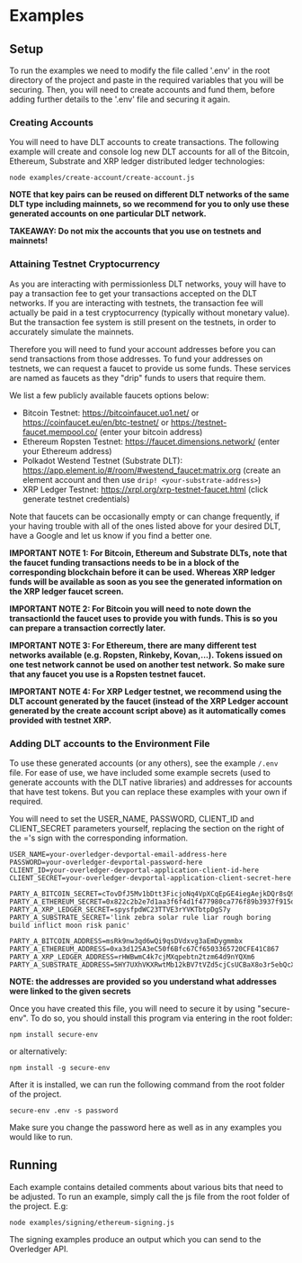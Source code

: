 # Examples

## Setup

To run the examples we need to modify the file called '.env' in the root directory of the project and paste in the required variables that you will be securing. Then, you will need to create accounts and fund them, before adding further details to the '.env' file and securing it again.

### Creating Accounts

You will need to have DLT accounts to create transactions. The following example will create and console log new DLT accounts for all of the Bitcoin, Ethereum, Substrate and XRP ledger distributed ledger technologies:

```
node examples/create-account/create-account.js
```

**NOTE that key pairs can be reused on different DLT networks of the same DLT type including mainnets, so we recommend for you to only use these generated accounts on one particular DLT network.**

**TAKEAWAY: Do not mix the accounts that you use on testnets and mainnets!**

### Attaining Testnet Cryptocurrency

As you are interacting with permissionless DLT networks, youy will have to pay a transaction fee to get your transactions accepted on the DLT networks. If you are interacting with testnets, the transaction fee will actually be paid in a test cryptocurrency (typically without monetary value). But the transaction fee system is still present on the testnets, in order to accurately simulate the mainnets. 

Therefore you will need to fund your account addresses before you can send transactions from those addresses. To fund your addresses on testnets, we can request a faucet to provide us some funds. These services are named as faucets as they "drip" funds to users that require them. 

We list a few publicly available faucets options below:
- Bitcoin Testnet: https://bitcoinfaucet.uo1.net/ or https://coinfaucet.eu/en/btc-testnet/ or https://testnet-faucet.mempool.co/ (enter your bitcoin address)
- Ethereum Ropsten Testnet: https://faucet.dimensions.network/ (enter your Ethereum address)
- Polkadot Westend Testnet (Substrate DLT): https://app.element.io/#/room/#westend_faucet:matrix.org (create an element account and then use `drip! <your-substrate-address>`)
- XRP Ledger Testnet: https://xrpl.org/xrp-testnet-faucet.html (click generate testnet credentials)

Note that faucets can be occasionally empty or can change frequently, if your having trouble with all of the ones listed above for your desired DLT, have a Google and let us know if you find a better one.

**IMPORTANT NOTE 1: For Bitcoin, Ethereum and Substrate DLTs, note that the faucet funding transactions needs to be in a block of the corresponding blockchain before it can be used. Whereas XRP ledger funds will be available as soon as you see the generated information on the XRP ledger faucet screen.**

**IMPORTANT NOTE 2: For Bitcoin you will need to note down the transactionId the faucet uses to provide you with funds. This is so you can prepare a transaction correctly later.**
 
**IMPORTANT NOTE 3: For Ethereum, there are many different test networks available (e.g. Ropsten, Rinkeby, Kovan,...). Tokens issued on one test network cannot be used on another test network. So make sure that any faucet you use is a Ropsten testnet faucet.** 

**IMPORTANT NOTE 4:  For XRP Ledger testnet, we recommend using the DLT account generated by the faucet (instead of the XRP Ledger account generated by the create account script above) as it automatically comes provided with testnet XRP.**

### Adding DLT accounts to the Environment File

To use these generated accounts (or any others), see the example `/.env` file. For ease of use, we have included some example secrets (used to generate accounts with the DLT native libraries) and addresses for accounts that have test tokens. But you can replace these examples with your own if required.

You will need to set the USER_NAME, PASSWORD, CLIENT_ID and CLIENT_SECRET parameters yourself, replacing the section on the right of the ='s sign with the corresponding information.

```
USER_NAME=your-overledger-devportal-email-address-here
PASSWORD=your-overledger-devportal-password-here
CLIENT_ID=your-overledger-devportal-application-client-id-here
CLIENT_SECRET=your-overledger-devportal-application-client-secret-here

PARTY_A_BITCOIN_SECRET=cTovDfJ5Mv1bDtt3FicjoNq4VpXCqEpGE4iegAejkDQr8sQ9N69p
PARTY_A_ETHEREUM_SECRET=0x822c2b2e7d1aa3f6f4d1f477980ca776f89b3937f915d829f851c33d11a0b103
PARTY_A_XRP_LEDGER_SECRET=spysfpdWC23TTVE3rYVKTbtpDgS7y
PARTY_A_SUBSTRATE_SECRET='link zebra solar rule liar rough boring build inflict moon risk panic'

PARTY_A_BITCOIN_ADDRESS=msRk9nw3qd6wQi9qsDVdxvg3aEmDygmmbx
PARTY_A_ETHEREUM_ADDRESS=0xa3d125A3eC50f6Bfc67Cf6503365720CFE41C867
PARTY_A_XRP_LEDGER_ADDRESS=rHWBwmC4k7cjMXqpebtn2tzm64d9nYQXm6
PARTY_A_SUBSTRATE_ADDRESS=5HY7UXhVKXRwtMb12kBV7tVZd5cjCsUCBaX8o3r5ebQcXhXn
```

**NOTE: the addresses are provided so you understand what addresses were linked to the given secrets**

Once you have created this file, you will need to secure it by using "secure-env". To do so, you should install this program via entering in the root folder:

```
npm install secure-env
```

or alternatively:

```
npm install -g secure-env
```

After it is installed, we can run the following command from the root folder of the project.

```
secure-env .env -s password
```

Make sure you change the password here as well as in any examples you would like to run.

## Running

Each example contains detailed comments about various bits that need to be adjusted. To run an example, simply call the js file from the root folder of the project.
E.g:
```
node examples/signing/ethereum-signing.js
```

The signing examples produce an output which you can send to the Overledger API.

